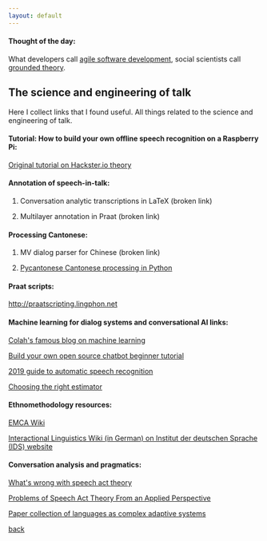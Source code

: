 ```yaml
---
layout: default
---
```


#### Thought of the day: 

What developers call <a href="https://en.wikipedia.org/wiki/Agile_software_development">agile software development</a>, social scientists call <a href="https://en.wikipedia.org/wiki/Grounded_theory">grounded theory</a>.

## The science and engineering of talk

Here I collect links that I found useful. All things related to the science and engineering of talk. 

#### Tutorial: How to build your own offline speech recognition on a Raspberry Pi:

<a href="https://www.hackster.io/dmitrywat/offline-speech-recognition-on-raspberry-pi-4-with-respeaker-c537e7">Original tutorial on Hackster.io theory</a>

#### Annotation of speech-in-talk:

1. Conversation analytic transcriptions in LaTeX (broken link)

2. Multilayer annotation in Praat (broken link)


#### Processing Cantonese: 

1. MV dialog parser for Chinese (broken link)

2. <a href="http://pycantonese.org/">Pycantonese Cantonese processing in Python</a>

#### Praat scripts:

http://praatscripting.lingphon.net


#### Machine learning for dialog systems and conversational AI links:

 <a href="http://colah.github.io/">Colah's famous blog on machine learning
</a>

<a href="https://medium.com/predict/creating-a-chatbot-from-scratch-using-keras-and-tensorflow-59e8fc76be79">Build your own open source chatbot beginner tutorial</a> 

<a href="https://heartbeat.fritz.ai/a-2019-guide-for-automatic-speech-recognition-f1e1129a141c">2019 guide to automatic speech recognition</a> 

<a href="http://scikit-learn.org/stable/tutorial/machine_learning_map/index.html">Choosing the right estimator</a> 


#### Ethnomethodology resources:

<a href="http://emcawiki.net/Main_Page">EMCA Wiki</a> 



<a href="http://prowiki.ids-mannheim.de/bin/view/GAIS/WebLinks#Allgemeine_Informationen">Interactional Linguistics Wiki (in German) on Institut der deutschen Sprache (IDS) website</a>


#### Conversation analysis and pragmatics:

 <a href="https://link.springer.com/article/10.1007%2FBF01305842">What's wrong with speech act theory</a>

 <a href="https://www.researchgate.net/publication/227821140_Problems_of_Speech_Act_Theory_From_an_Applied_Perspective">Problems of Speech Act Theory From an Applied Perspective</a>

 <a href="https://www.amazon.com/Language-as-Complex-Adaptive-System/dp/144433400X">Paper collection of languages as complex adaptive systems
</a>


[back](./)

